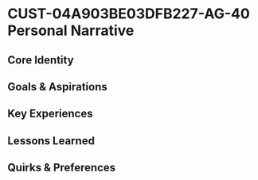 # CUST-04A903BE03DFB227-AG-40 Personal Narrative

## Core Identity

## Goals & Aspirations

## Key Experiences

## Lessons Learned

## Quirks & Preferences

